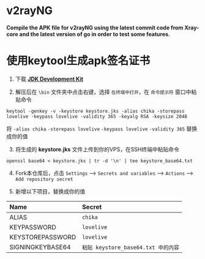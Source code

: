 # v2rayNG

**Compile the APK file for v2rayNG using the latest commit code from Xray-core and the latest version of go in order to test some features.**

# 使用keytool生成apk签名证书

1. 下载 [**JDK Development Kit**](https://download.oracle.com/java/20/latest/jdk-20_windows-x64_bin.zip)

2. 解压后在 `\bin` 文件夹中点击右键，选择 `在终端中打开`，在 `命令提示符` 窗口中粘贴命令

```
keytool -genkey -v -keystore keystore.jks -alias chika -storepass lovelive -keypass lovelive -validity 365 -keyalg RSA -keysize 2048
```

将 `-alias chika` `-storepass lovelive` `-keypass lovelive` `-validity 365` 替换成你的值

3. 将生成的 **keystore.jks** 文件上传到你的VPS，在SSH终端中粘贴命令

```
openssl base64 < keystore.jks | tr -d '\n' | tee keystore_base64.txt
```

4. Fork本仓库后，点击 `Settings` —> `Secrets and variables` —> `Actions` —> `Add repository secret`

5. 新增以下项目，替换成你的值

| Name | Secret |
| :--- | :--- |
| ALIAS | `chika` |
| KEYPASSWORD | `lovelive` |
| KEYSTOREPASSWORD | `lovelive` |
| SIGNINGKEYBASE64 | `粘贴 keystore_base64.txt 中的内容` |
